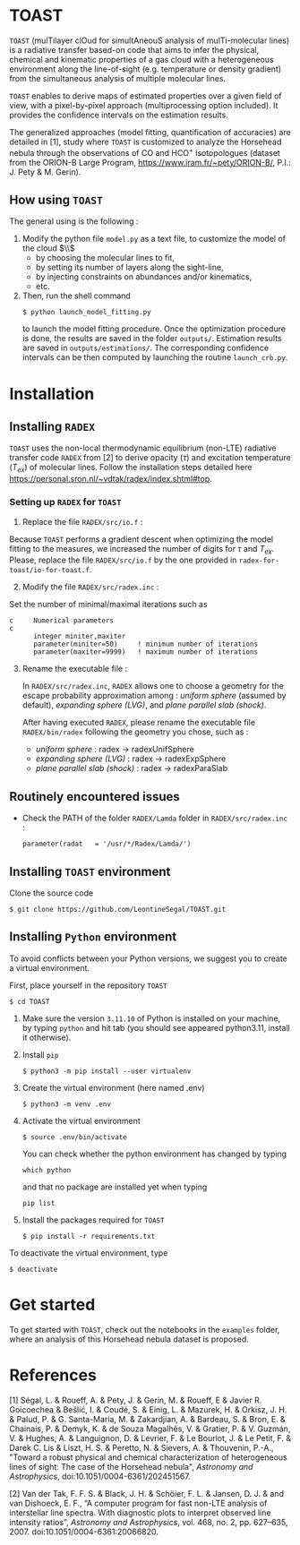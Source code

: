# TOAST 

`TOAST` (mulTilayer clOud for simultAneouS analysis of mulTi-molecular lines) is a radiative transfer based-on code that aims to infer the physical, chemical and kinematic properties of a gas cloud with a heterogeneous environment along the line-of-sight (e.g. temperature or density gradient) from the simultaneous analysis of multiple molecular lines.

`TOAST` enables to derive maps of estimated properties over a given field of view, with a pixel-by-pixel approach (multiprocessing option included). It provides the confidence intervals on the estimation results. 

The generalized approaches (model fitting, quantification of accuracies) are detailed in \[1\], study where `TOAST` is customized to analyze the Horsehead nebula through the observations of $\text{CO}$ and $\text{HCO}^+$ isotopologues (dataset from the ORION-B Large Program, https://www.iram.fr/~pety/ORION-B/, P.I.: J. Pety \& M. Gerin).

## How using `TOAST`

The general using is the following :  

1) Modify the python file `model.py` as a text file, to customize the model of the cloud $\\$
    - by choosing the molecular lines to fit, 
    - by setting its number of layers along the sight-line, 
    - by injecting constraints on abundances and/or kinematics, 
    - etc.
2) Then, run the shell command 
    ```console
    $ python launch_model_fitting.py
    ```
    to launch the model fitting procedure. Once the optimization procedure is done, the results are saved in the folder `outputs/`. Estimation results are saved in `outputs/estimations/`. The corresponding confidence intervals can be then computed by launching the routine `launch_crb.py`.

# Installation 

## Installing `RADEX`

`TOAST` uses the non-local thermodynamic equilibrium (non-LTE) radiative transfer code `RADEX` from [2] to derive opacity ($\tau$) and excitation temperature ($T_{ex}$) of molecular lines.
Follow the installation steps detailed here https://personal.sron.nl/~vdtak/radex/index.shtml#top.

### Setting up `RADEX` for `TOAST` 

1) Replace the file `RADEX/src/io.f` :

Because `TOAST` performs a gradient descent when optimizing the model fitting to the measures, we increased the number of digits for $\tau$ and $T_{ex}$. Please, replace the file `RADEX/src/io.f` by the one provided in 
`radex-for-toast/io-for-toast.f`.

2) Modify the file `RADEX/src/radex.inc` : 

Set the number of minimal/maximal iterations such as
``` console
c     Numerical parameters
c
      integer miniter,maxiter
      parameter(miniter=50)     ! minimum number of iterations
      parameter(maxiter=9999)   ! maximum number of iterations
```

3) Rename the executable file : 

    In `RADEX/src/radex.inc`, `RADEX` allows one to choose a geometry for the escape probability approximation among : *uniform sphere* (assumed by default), *expanding sphere (LVG)*, and *plane parallel slab (shock)*. 

    After having executed `RADEX`, please rename the executable file `RADEX/bin/radex` following the geometry you chose, such as : 
    
    - *uniform sphere* : radex $\rightarrow$ radexUnifSphere
    - *expanding sphere (LVG)* : radex $\rightarrow$ radexExpSphere
    - *plane parallel slab (shock)* : radex $\rightarrow$ radexParaSlab 

## Routinely encountered issues

-
    Check the PATH of the folder `RADEX/Lamda` folder in `RADEX/src/radex.inc` :
    ``` console
    parameter(radat   = '/usr/*/Radex/Lamda/')
    ```

## Installing `TOAST` environment

Clone the source code

```console
$ git clone https://github.com/LeontineSegal/TOAST.git
```

## Installing `Python` environment

To avoid conflicts between your Python versions, we suggest you to create a virtual environment.

First, place yourself in the repository `TOAST`
```console
$ cd TOAST
```

1) Make sure the version `3.11.10` of Python is installed on your machine, by typing `python` and hit tab (you should see appeared python3.11, install it otherwise).

2) Install `pip`
    ```console
    $ python3 -m pip install --user virtualenv
    ```

3) Create the virtual environment (here named .env)
    ```console
    $ python3 -m venv .env
    ```

4) Activate the virtual environment
    ```console
    $ source .env/bin/activate
    ```

    You can check whether the python environment has changed by typing 
    ```console
    which python
    ```
    and that no package are installed yet when typing
    ```console
    pip list
    ```

5) Install the packages required for `TOAST`
    ```console
    $ pip install -r requirements.txt
    ```

To deactivate the virtual environment, type
```console
$ deactivate
```

# Get started 
To get started with `TOAST`, check out the notebooks in the `examples` folder, where an analysis of this Horsehead nebula dataset is proposed. 

# References

[1] Ségal, L. \& Roueff, A. \&  Pety, J. \& Gerin, M. \& Roueff, E \& Javier R. Goicoechea \& Bešlić, I. \& Coudé, S. \& Einig, L. \& Mazurek, H. \& Orkisz, J. H. \& Palud, P. \& G. Santa-Maria, M. \& Zakardjian, A. \& Bardeau, S. \& Bron, E. \& Chainais, P. \& Demyk, K. \& de Souza Magalhẽs, V.  \& Gratier, P. \& V. Guzmán, V. \& Hughes, A. \& Languignon, D. \& Levrier, F. \& Le Bourlot, J. \& Le Petit, F. \& Darek C. Lis \& Liszt, H. S. \& Peretto, N. \& Sievers, A. \& Thouvenin, P.-A., "Toward a robust physical and chemical characterization of heterogeneous lines of sight: The case of the Horsehead nebula", *Astronomy and Astrophysics*, doi:10.1051/0004-6361/202451567.

[2] Van der Tak, F. F. S. \& Black, J. H. \& Schöier, F. L. \& Jansen, D. J. \& and van Dishoeck, E. F., “A computer program for fast non-LTE analysis of interstellar line spectra. With diagnostic plots to interpret observed line intensity ratios”, *Astronomy and Astrophysics*, vol. 468, no. 2, pp. 627–635, 2007. doi:10.1051/0004-6361:20066820.



